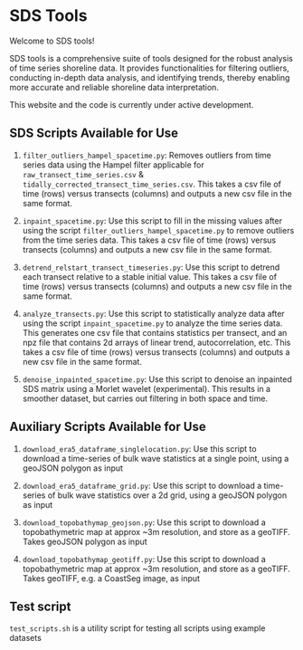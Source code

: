 # SDS Tools

Welcome to SDS tools!

SDS tools is a comprehensive suite of tools designed for the robust analysis of time series shoreline data. It provides functionalities for filtering outliers, conducting in-depth data analysis, and identifying trends, thereby enabling more accurate and reliable shoreline data interpretation.

This website and the code is currently under active development.

## SDS Scripts Available for Use

1. `filter_outliers_hampel_spacetime.py`: Removes outliers from time series data using the Hampel filter applicable for `raw_transect_time_series.csv` & `tidally_corrected_transect_time_series.csv`. This takes a csv file of time (rows) versus transects (columns) and outputs a new csv file in the same format.

2. `inpaint_spacetime.py`: Use this script to fill in the missing values after using the script `filter_outliers_hampel_spacetime.py` to remove outliers from the time series data. This takes a csv file of time (rows) versus transects (columns) and outputs a new csv file in the same format.

3. `detrend_relstart_transect_timeseries.py`: Use this script to detrend each transect relative to a stable initial value.  This takes a csv file of time (rows) versus transects (columns) and outputs a new csv file in the same format.

4. `analyze_transects.py`: Use this script to statistically analyze data after using the script `inpaint_spacetime.py` to analyze the time series data. This generates one csv file that contains statistics per transect, and an npz file that contains 2d arrays of linear trend, autocorrelation, etc.  This takes a csv file of time (rows) versus transects (columns) and outputs a new csv file in the same format.

5. `denoise_inpainted_spacetime.py`: Use this script to denoise an inpainted SDS matrix using a Morlet wavelet (experimental). This results in a smoother dataset, but carries out filtering in both space and time.


## Auxiliary Scripts Available for Use

1. `download_era5_dataframe_singlelocation.py`: Use this script to download a time-series of bulk wave statistics at a single point, using a geoJSON polygon as input

2. `download_era5_dataframe_grid.py`: Use this script to download a time-series of bulk wave statistics over a 2d grid, using a geoJSON polygon as input

3. `download_topobathymap_geojson.py`: Use this script to download a topobathymetric map at approx ~3m resolution, and store as a geoTIFF. Takes geoJSON polygon as input

4. `download_topobathymap_geotiff.py`: Use this script to download a topobathymetric map at approx ~3m resolution, and store as a geoTIFF. Takes geoTIFF, e.g. a CoastSeg image, as input


## Test script

`test_scripts.sh` is a utility script for testing all scripts using example datasets